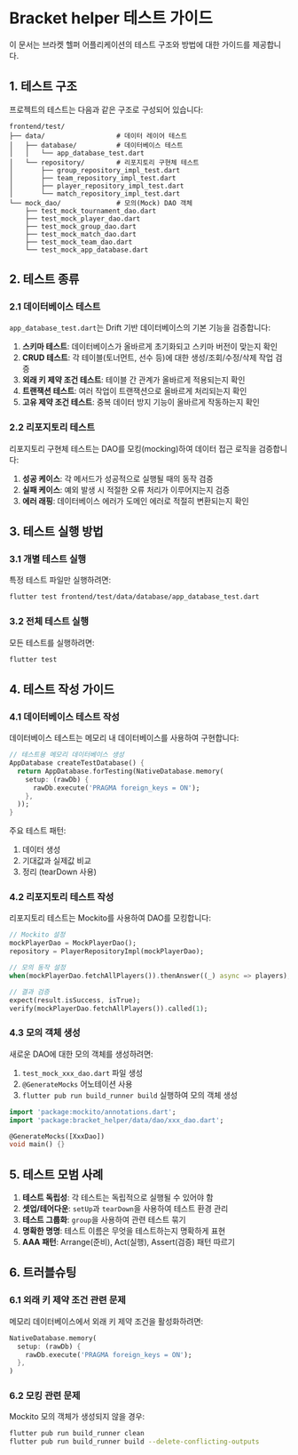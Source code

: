 # Bracket helper 테스트 가이드

이 문서는 브라켓 헬퍼 어플리케이션의 테스트 구조와 방법에 대한 가이드를 제공합니다.

## 1. 테스트 구조

프로젝트의 테스트는 다음과 같은 구조로 구성되어 있습니다:

```
frontend/test/
├── data/                  # 데이터 레이어 테스트
│   ├── database/          # 데이터베이스 테스트
│   │   └── app_database_test.dart
│   └── repository/        # 리포지토리 구현체 테스트
│       ├── group_repository_impl_test.dart
│       ├── team_repository_impl_test.dart
│       ├── player_repository_impl_test.dart
│       └── match_repository_impl_test.dart
└── mock_dao/              # 모의(Mock) DAO 객체
    ├── test_mock_tournament_dao.dart
    ├── test_mock_player_dao.dart
    ├── test_mock_group_dao.dart
    ├── test_mock_match_dao.dart
    ├── test_mock_team_dao.dart
    └── test_mock_app_database.dart
```

## 2. 테스트 종류

### 2.1 데이터베이스 테스트

`app_database_test.dart`는 Drift 기반 데이터베이스의 기본 기능을 검증합니다:

1. **스키마 테스트**: 데이터베이스가 올바르게 초기화되고 스키마 버전이 맞는지 확인
2. **CRUD 테스트**: 각 테이블(토너먼트, 선수 등)에 대한 생성/조회/수정/삭제 작업 검증
3. **외래 키 제약 조건 테스트**: 테이블 간 관계가 올바르게 적용되는지 확인
4. **트랜잭션 테스트**: 여러 작업이 트랜잭션으로 올바르게 처리되는지 확인
5. **고유 제약 조건 테스트**: 중복 데이터 방지 기능이 올바르게 작동하는지 확인

### 2.2 리포지토리 테스트

리포지토리 구현체 테스트는 DAO를 모킹(mocking)하여 데이터 접근 로직을 검증합니다:

1. **성공 케이스**: 각 메서드가 성공적으로 실행될 때의 동작 검증
2. **실패 케이스**: 예외 발생 시 적절한 오류 처리가 이루어지는지 검증
3. **에러 래핑**: 데이터베이스 에러가 도메인 에러로 적절히 변환되는지 확인

## 3. 테스트 실행 방법

### 3.1 개별 테스트 실행

특정 테스트 파일만 실행하려면:

```bash
flutter test frontend/test/data/database/app_database_test.dart
```

### 3.2 전체 테스트 실행

모든 테스트를 실행하려면:

```bash
flutter test
```

## 4. 테스트 작성 가이드

### 4.1 데이터베이스 테스트 작성

데이터베이스 테스트는 메모리 내 데이터베이스를 사용하여 구현합니다:

```dart
// 테스트용 메모리 데이터베이스 생성
AppDatabase createTestDatabase() {
  return AppDatabase.forTesting(NativeDatabase.memory(
    setup: (rawDb) {
      rawDb.execute('PRAGMA foreign_keys = ON');
    },
  ));
}
```

주요 테스트 패턴:
1. 데이터 생성
2. 기대값과 실제값 비교
3. 정리 (tearDown 사용)

### 4.2 리포지토리 테스트 작성

리포지토리 테스트는 Mockito를 사용하여 DAO를 모킹합니다:

```dart
// Mockito 설정
mockPlayerDao = MockPlayerDao();
repository = PlayerRepositoryImpl(mockPlayerDao);

// 모의 동작 설정
when(mockPlayerDao.fetchAllPlayers()).thenAnswer((_) async => players);

// 결과 검증
expect(result.isSuccess, isTrue);
verify(mockPlayerDao.fetchAllPlayers()).called(1);
```

### 4.3 모의 객체 생성

새로운 DAO에 대한 모의 객체를 생성하려면:

1. `test_mock_xxx_dao.dart` 파일 생성
2. `@GenerateMocks` 어노테이션 사용
3. `flutter pub run build_runner build` 실행하여 모의 객체 생성

```dart
import 'package:mockito/annotations.dart';
import 'package:bracket_helper/data/dao/xxx_dao.dart';

@GenerateMocks([XxxDao])
void main() {}
```

## 5. 테스트 모범 사례

1. **테스트 독립성**: 각 테스트는 독립적으로 실행될 수 있어야 함
2. **셋업/테어다운**: `setUp`과 `tearDown`을 사용하여 테스트 환경 관리
3. **테스트 그룹화**: `group`을 사용하여 관련 테스트 묶기
4. **명확한 명명**: 테스트 이름은 무엇을 테스트하는지 명확하게 표현
5. **AAA 패턴**: Arrange(준비), Act(실행), Assert(검증) 패턴 따르기

## 6. 트러블슈팅

### 6.1 외래 키 제약 조건 관련 문제

메모리 데이터베이스에서 외래 키 제약 조건을 활성화하려면:

```dart
NativeDatabase.memory(
  setup: (rawDb) {
    rawDb.execute('PRAGMA foreign_keys = ON');
  },
)
```

### 6.2 모킹 관련 문제

Mockito 모의 객체가 생성되지 않을 경우:

```bash
flutter pub run build_runner clean
flutter pub run build_runner build --delete-conflicting-outputs
```

